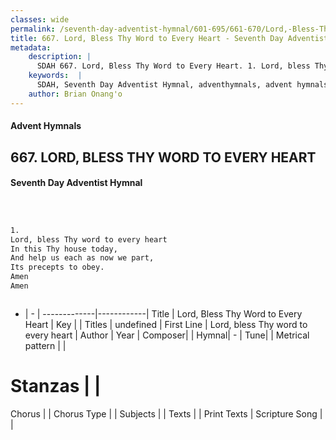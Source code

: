 ```yaml
---
classes: wide
permalink: /seventh-day-adventist-hymnal/601-695/661-670/Lord,-Bless-Thy-Word-to-Every-Heart/
title: 667. Lord, Bless Thy Word to Every Heart - Seventh Day Adventist Hymnal
metadata:
    description: |
      SDAH 667. Lord, Bless Thy Word to Every Heart. 1. Lord, bless Thy word to every heart In this Thy house today, And help us each as now we part, Its precepts to obey. Amen Amen
    keywords:  |
      SDAH, Seventh Day Adventist Hymnal, adventhymnals, advent hymnals, Lord, Bless Thy Word to Every Heart, Lord, bless Thy word to every heart 
    author: Brian Onang'o
---
```


#### Advent Hymnals
## 667. LORD, BLESS THY WORD TO EVERY HEART
#### Seventh Day Adventist Hymnal

```txt



1.
Lord, bless Thy word to every heart
In this Thy house today,
And help us each as now we part,
Its precepts to obey.
Amen
Amen



```

- |   -  |
-------------|------------|
Title | Lord, Bless Thy Word to Every Heart |
Key |  |
Titles | undefined |
First Line | Lord, bless Thy word to every heart |
Author | 
Year | 
Composer|  |
Hymnal|  - |
Tune|  |
Metrical pattern | |
# Stanzas |  |
Chorus |  |
Chorus Type |  |
Subjects |  |
Texts |  |
Print Texts | 
Scripture Song |  |
  
